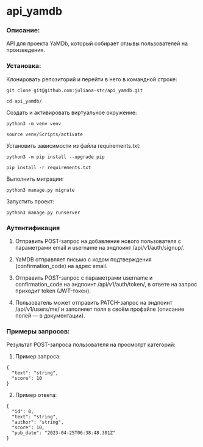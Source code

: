 # api_yamdb

### Описание:

API для проекта YaMDb, который собирает отзывы пользователей на произведения.

### Установка:

Клонировать репозиторий и перейти в него в командной строке:

```
git clone git@github.com:juliana-str/api_yamdb.git
```

```
cd api_yamdb/
```

Cоздать и активировать виртуальное окружение:

```
python3 -m venv venv
```

```
source venv/Scripts/activate
```

Установить зависимости из файла requirements.txt:

```
python3 -m pip install --upgrade pip
```

```
pip install -r requirements.txt
```

Выполнить миграции:

```
python3 manage.py migrate
```

Запустить проект:

```
python3 manage.py runserver
```

### Аутентификация 

1. Отправить POST-запрос на добавление нового пользователя с параметрами email и username на эндпоинт /api/v1/auth/signup/.

2. YaMDB отправляет письмо с кодом подтверждения (confirmation_code) на адрес email.

3. Отправить POST-запрос с параметрами username и confirmation_code на эндпоинт /api/v1/auth/token/, в ответе на запрос приходит token (JWT-токен).

4. Пользователь может отправить PATCH-запрос на эндпоинт /api/v1/users/me/ и заполняет поля в своём профайле (описание полей — в документации).


### Примеры запросов:

Результат POST-запроса пользователя на просмотрт категорий:

1. Пример запроса: 

```
{
  "text": "string",
  "score": 10
}
```

2. Пример ответа:

```
{
  "id": 0,
  "text": "string",
  "author": "string",
  "score": 10,
  "pub_date": "2023-04-25T06:38:48.301Z"
}
```

